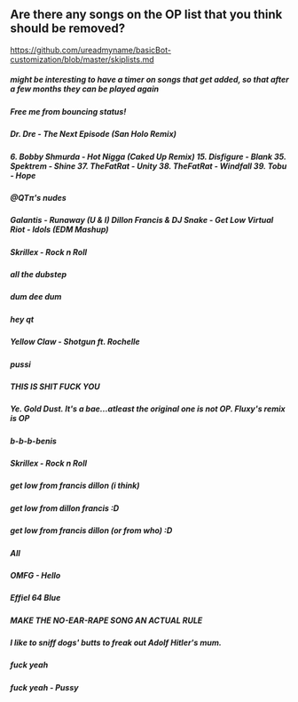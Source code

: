 ## Are there any songs on the OP list that you think should be removed?
https://github.com/ureadmyname/basicBot-customization/blob/master/skiplists.md

##### might be interesting to have a timer on songs that get added, so that after a few months they can be played again

##### Free me from bouncing status!

##### Dr. Dre - The Next Episode (San Holo Remix)

##### 6. Bobby Shmurda - Hot Nigga (Caked Up Remix) 15. Disfigure - Blank 35. Spektrem - Shine 37. TheFatRat - Unity 38. TheFatRat - Windfall 39. Tobu - Hope

##### @QTπ's nudes

##### Galantis - Runaway (U & I) Dillon Francis & DJ Snake - Get Low Virtual Riot - Idols (EDM Mashup) 

##### Skrillex - Rock n Roll

##### all the dubstep

##### dum dee dum

##### hey qt

##### Yellow Claw - Shotgun ft. Rochelle

##### pussi

##### THIS IS SHIT FUCK YOU

##### Ye. Gold Dust. It's a bae...atleast the original one is not OP. Fluxy's remix is OP

##### b-b-b-benis

##### Skrillex - Rock n Roll

##### get low from francis dillon (i think)

##### get low from dillon francis :D

##### get low from francis dillon (or from who) :D

##### All

##### OMFG - Hello

##### Effiel 64 Blue

##### MAKE THE NO-EAR-RAPE SONG AN ACTUAL RULE

##### I like to sniff dogs' butts to freak out Adolf Hitler's mum.

##### fuck yeah

##### fuck yeah - Pussy
